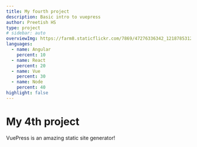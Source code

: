 ```yaml
---
title: My fourth project
description: Basic intro to vuepress
author: Preetish HS
type: project
# sidebar: auto
overviewImg: https://farm8.staticflickr.com/7869/47276336342_1218785312_b.jpg
languages:
  - name: Angular
    percent: 10
  - name: React
    percent: 20
  - name: Vue
    percent: 30
  - name: Node
    percent: 40
highlight: false
---
```


# My 4th project

VuePress is an amazing static site generator!
